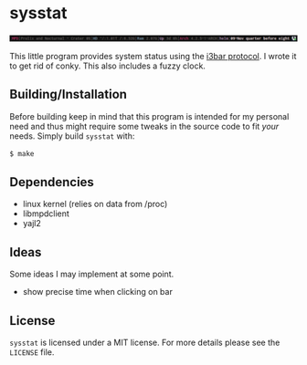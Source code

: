 sysstat
=======

![Screenshot](sysstat-example.png)

This little program provides system status using the [i3bar
protocol][i3bar]. I wrote it to get rid of conky. This also includes a
fuzzy clock.

Building/Installation
---------------------

Before building keep in mind that this program is intended for my
personal need and thus might require some tweaks in the source code to
fit _your_ needs. Simply build `sysstat` with:

```bash
$ make
```
Dependencies
------------

- linux kernel (relies on data from /proc)
- libmpdclient
- yajl2

Ideas
-----

Some  ideas I may implement at some point.

- show precise time when clicking on bar

License
-------

`sysstat` is licensed under a MIT license. For more details please see
the `LICENSE` file.


[i3bar]: http://i3wm.org/docs/i3bar-protocol.html

